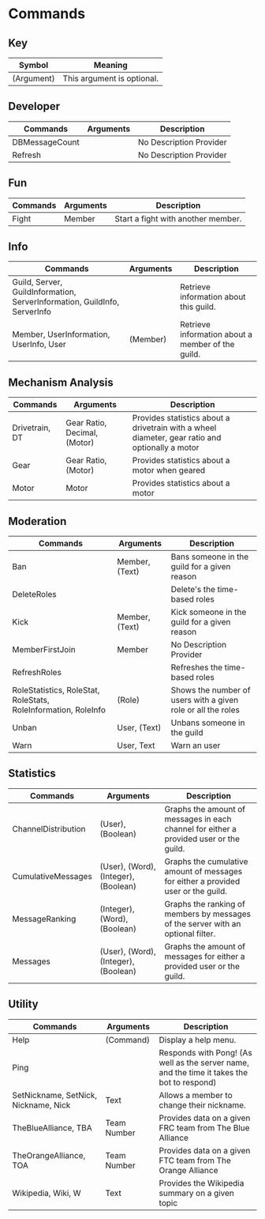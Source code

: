 # Commands

## Key
| Symbol     | Meaning                    |
| ---------- | -------------------------- |
| (Argument) | This argument is optional. |

## Developer
| Commands       | Arguments | Description             |
| -------------- | --------- | ----------------------- |
| DBMessageCount | <none>    | No Description Provider |
| Refresh        | <none>    | No Description Provider |

## Fun
| Commands | Arguments | Description                        |
| -------- | --------- | ---------------------------------- |
| Fight    | Member    | Start a fight with another member. |

## Info
| Commands                                                                  | Arguments | Description                                       |
| ------------------------------------------------------------------------- | --------- | ------------------------------------------------- |
| Guild, Server, GuildInformation, ServerInformation, GuildInfo, ServerInfo | <none>    | Retrieve information about this guild.            |
| Member, UserInformation, UserInfo, User                                   | (Member)  | Retrieve information about a member of the guild. |

## Mechanism Analysis
| Commands       | Arguments                    | Description                                                                                     |
| -------------- | ---------------------------- | ----------------------------------------------------------------------------------------------- |
| Drivetrain, DT | Gear Ratio, Decimal, (Motor) | Provides statistics about a drivetrain with a wheel diameter, gear ratio and optionally a motor |
| Gear           | Gear Ratio, (Motor)          | Provides statistics about a motor when geared                                                   |
| Motor          | Motor                        | Provides statistics about a motor                                                               |

## Moderation
| Commands                                                       | Arguments      | Description                                                  |
| -------------------------------------------------------------- | -------------- | ------------------------------------------------------------ |
| Ban                                                            | Member, (Text) | Bans someone in the guild for a given reason                 |
| DeleteRoles                                                    | <none>         | Delete's the time-based roles                                |
| Kick                                                           | Member, (Text) | Kick someone in the guild for a given reason                 |
| MemberFirstJoin                                                | Member         | No Description Provider                                      |
| RefreshRoles                                                   | <none>         | Refreshes the time-based roles                               |
| RoleStatistics, RoleStat, RoleStats, RoleInformation, RoleInfo | (Role)         | Shows the number of users with a given role or all the roles |
| Unban                                                          | User, (Text)   | Unbans someone in the guild                                  |
| Warn                                                           | User, Text     | Warn an user                                                 |

## Statistics
| Commands            | Arguments                            | Description                                                                            |
| ------------------- | ------------------------------------ | -------------------------------------------------------------------------------------- |
| ChannelDistribution | (User), (Boolean)                    | Graphs the amount of messages in each channel for either a provided user or the guild. |
| CumulativeMessages  | (User), (Word), (Integer), (Boolean) | Graphs the cumulative amount of messages for either a provided user or the guild.      |
| MessageRanking      | (Integer), (Word), (Boolean)         | Graphs the ranking of members by messages of the server with an optional filter.       |
| Messages            | (User), (Word), (Integer), (Boolean) | Graphs the amount of messages for either a provided user or the guild.                 |

## Utility
| Commands                             | Arguments   | Description                                                                                |
| ------------------------------------ | ----------- | ------------------------------------------------------------------------------------------ |
| Help                                 | (Command)   | Display a help menu.                                                                       |
| Ping                                 | <none>      | Responds with Pong! (As well as the server name, and the time it takes the bot to respond) |
| SetNickname, SetNick, Nickname, Nick | Text        | Allows a member to change their nickname.                                                  |
| TheBlueAlliance, TBA                 | Team Number | Provides data on a given FRC team from The Blue Alliance                                   |
| TheOrangeAlliance, TOA               | Team Number | Provides data on a given FTC team from The Orange Alliance                                 |
| Wikipedia, Wiki, W                   | Text        | Provides the Wikipedia summary on a given topic                                            |

